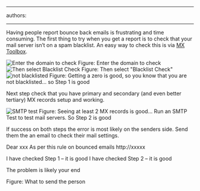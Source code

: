 

---
authors:

---




<span class='intro'> Having people report bounce back emails is frustrating and time consuming. The first thing to try when you get a report is to check that your mail server isn’t on a spam blacklist. An easy way to check this is via <a target="_blank" href="http&#58;//mxtoolbox.com/">MX Toolbox</a>. </span>

<img class="ms-rteCustom-ImageArea" alt="Enter the domain to check" src="/Communication/RulesToBetterEmail/PublishingImages/MXToolbox-1.jpg" />
<span class="ms-rteCustom-FigureNormal">Figure&#58; Enter the domain to check</span>

<img class="ms-rteCustom-ImageArea" alt="Then select Blacklist Check" src="/Communication/RulesToBetterEmail/PublishingImages/MXToolbox-2.jpg" />
<span class="ms-rteCustom-FigureNormal">Figure&#58; Then select &quot;Blacklist Check&quot;</span>

<img class="ms-rteCustom-ImageArea" alt="not blacklisted" src="/Communication/RulesToBetterEmail/PublishingImages/MXToolbox-3.jpg" />
<span class="ms-rteCustom-FigureNormal">Figure&#58; Getting a zero is good, so you know that you are not blacklisted… so Step 1 is good</span>

<p>Next step check that you have primary and secondary (and even better tertiary) MX records setup and working.</p>

<img class="ms-rteCustom-ImageArea" alt="SMTP test" src="/Communication/RulesToBetterEmail/PublishingImages/MXToolbox-4.jpg" />
<span class="ms-rteCustom-FigureNormal">Figure&#58; Seeing at least 2 MX records is good... Run an SMTP Test to test mail servers. So Step 2 is good</span> 

<p>If success on both steps the error is most likely on the senders side. Send them the an email to check their mail settings.</p>

<div class="greyBox">
Dear xxx
As per this rule on bounced emails http&#58;//xxxxx

I have checked Step 1 – it is good
I have checked Step 2 – it is good

The problem is likely your end
</div>
<span class="ms-rteCustom-FigureNormal">Figure&#58; What to send the person </span>



